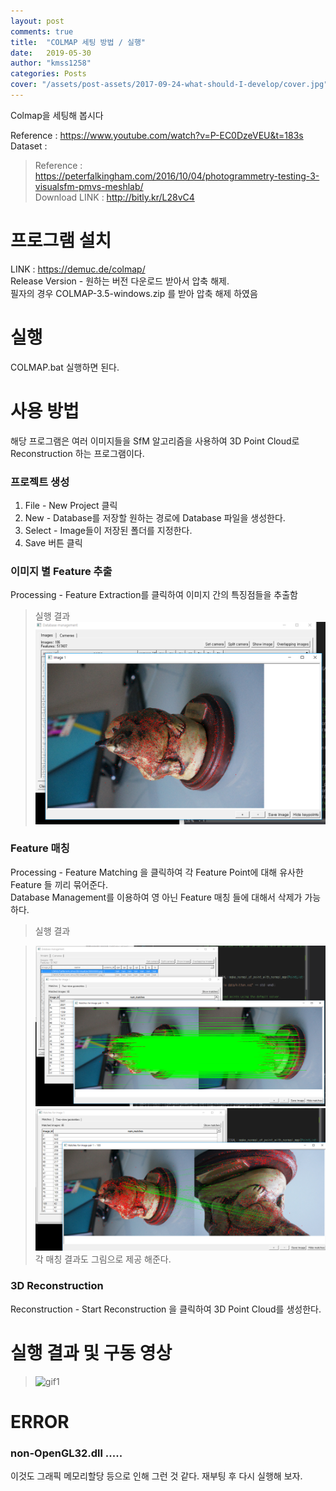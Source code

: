 ```yaml
---
layout: post
comments: true
title:  "COLMAP 세팅 방법 / 실행"
date:   2019-05-30
author: "kmss1258"
categories: Posts
cover: "/assets/post-assets/2017-09-24-what-should-I-develop/cover.jpg"
---
```


Colmap을 세팅해 봅시다    
     


Reference : https://www.youtube.com/watch?v=P-EC0DzeVEU&t=183s    
Dataset : 
> Reference : https://peterfalkingham.com/2016/10/04/photogrammetry-testing-3-visualsfm-pmvs-meshlab/    
> Download LINK : http://bitly.kr/L28vC4

# 프로그램 설치
LINK : https://demuc.de/colmap/    
Release Version - 원하는 버전 다운로드 받아서 압축 해제.    
필자의 경우 COLMAP-3.5-windows.zip 를 받아 압축 해제 하였음

# 실행
COLMAP.bat 실행하면 된다.    
    
    

# 사용 방법
해당 프로그램은 여러 이미지들을 SfM 알고리즘을 사용하여 3D Point Cloud로 Reconstruction 하는 프로그램이다.    

### 프로젝트 생성
1. File - New Project 클릭 
2. New - Database를 저장할 원하는 경로에 Database 파일을 생성한다.     
3. Select - Image들이 저장된 폴더를 지정한다.
4. Save 버튼 클릭

### 이미지 별 Feature 추출
Processing - Feature Extraction를 클릭하여 이미지 간의 특징점들을 추출함    
    
> 실행 결과    
> ![img1](https://github.com/kmss1258/Colmap-setup/blob/master/image1.PNG)

### Feature 매칭
Processing - Feature Matching 을 클릭하여 각 Feature Point에 대해 유사한 Feature 들 끼리 묶어준다.    
Database Management를 이용하여 영 아닌 Feature 매칭 들에 대해서 삭제가 가능하다.
    
> 실행 결과    
    
> ![img2](https://github.com/kmss1258/Colmap-setup/blob/master/image2.PNG)    
> ![img2-2](https://github.com/kmss1258/Colmap-setup/blob/master/image2-2.PNG)    
> 각 매칭 결과도 그림으로 제공 해준다.    


### 3D Reconstruction
Reconstruction - Start Reconstruction 을 클릭하여 3D Point Cloud를 생성한다.    

# 실행 결과 및 구동 영상
    
> ![gif1](https://github.com/kmss1258/Colmap-setup/blob/master/gif1.gif)


# ERROR

### non-OpenGL32.dll .....
이것도 그래픽 메모리할당 등으로 인해 그런 것 같다. 재부팅 후 다시 실행해 보자.
